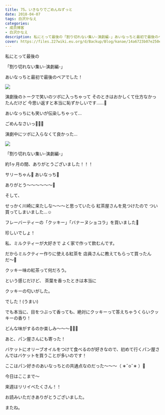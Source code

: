 ```yaml
---
title: 75。いきなりでごめんねずっと
date: 2018-04-07
tags: 白沢かなえ
categories: 
- 成员博客
- 白沢かなえ
description: 私にとって最後の「割り切れない集い-演劇編-」あいなっちと最初で最後のペアでした！演劇後のトークで笑いのツボに入っちゃってそのときはおかしくて仕方な...
cover: https://files.227wiki.eu.org/d/Backup/Blog/kanae/14a6723b07e250e76b60ba5755bec.png 
---
```








私にとって最後の

「割り切れない集い-演劇編-」









あいなっちと最初で最後のペアでした！


![](https://files.227wiki.eu.org/d/Backup/Blog/kanae/14a6723b07e250e76b60ba5755bec.png)



演劇後のトークで笑いのツボに入っちゃって
そのときはおかしくて仕方なかったんだけど
今思い返すと本当に恥ずかしいです……🐶



あいなっちにも笑いが伝染しちゃって…

ごめんなさいっ🙇🏻‍♀️








演劇中にツボに入らなくて良かった…





![](https://files.227wiki.eu.org/d/Backup/Blog/kanae/14a6723b07e250e76b60ba5755bec-01.png)



「割り切れない集い-演劇編-」

約1ヶ月の間、ありがとうございました！！！






サリーちゃん🐨
あいなっち🍓

ありがとう〜〜〜〜〜〜🌷
















そして、



せっかく川崎に来たしな〜〜〜と思っていたら
紅茶屋さんを見つけたので
つい買ってしまいました…☺️


フレーバーティーの「クッキー」「バナーヌショコラ」を買いました🧡


珍しいでしょ！





私、ミルクティーが大好きで
よく家で作って飲むんです。


だからミルクティー作りに使える紅茶を
店員さんに教えてもらって買ったんだ〜🌷







クッキー味の紅茶って何だろう。




という感じだけど、
茶葉を香ったときは本当に

クッキーの匂いがした。

でした！(うまい)




でも本当に、目をつぶって香っても、絶対にクッキーって答えちゃうくらいクッキーの香り！





どんな味がするのか楽しみ〜〜〜🍪🍌🍫












あと、パン屋さんにも寄った！


バケットにオリーブオイルをつけて食べるのが好きなので、初めて行くパン屋さんではバケットを買うことが多いのです！


ここはパン好きのあいなっちとの共通点なのだった〜〜〜（ ∗   ̑ o   ̑ ∗ ）🧡









今日はここまで〜


来週はリリイベたくさん！！







お読みいただきありがとうございました。

またね。


